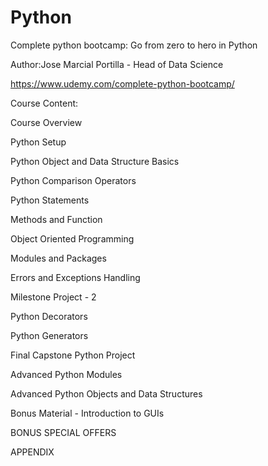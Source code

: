 # Python
Complete python bootcamp: Go from zero to hero in Python 

Author:Jose Marcial Portilla - Head of Data Science

https://www.udemy.com/complete-python-bootcamp/

Course Content:

Course Overview

Python Setup

Python Object and Data Structure Basics

Python Comparison Operators

Python Statements

Methods and Function

Object Oriented Programming

Modules and Packages

Errors and Exceptions Handling

Milestone Project - 2

Python Decorators

Python Generators


Final Capstone Python Project

Advanced Python Modules

Advanced Python Objects and Data Structures

Bonus Material - Introduction to GUIs

BONUS SPECIAL OFFERS

APPENDIX

